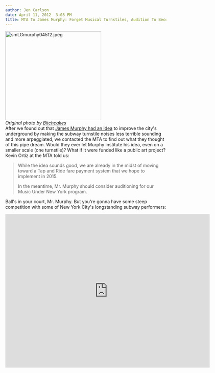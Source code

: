 ```yaml
---
author: Jen Carlson
date: April 11, 2012  3:08 PM
title: MTA To James Murphy: Forget Musical Turnstiles, Audition To Become A Subway Performer!
---
```


<p><span class="mt-enclosure mt-enclosure-image" style="display: inline;"> </span></p><div class="image-right" style=" width:300px; "> <img alt="smLGmurphy04512.jpeg" src="https://web.archive.org/web/20120411224814im_/http://gothamist.com/attachments/arts_jen/smLGmurphy04512.jpeg" width="300" height="278"> <br> <i>Original photo by <a href="https://web.archive.org/web/20120411224814/http://www.flickr.com/photos/bitchcakes/2740049626/">Bitchcakes</a></i></div> After we found out that <a href="https://web.archive.org/web/20120411224814/http://gothamist.com/2012/04/10/james_murphy_has_big_plans_for_nyc.php">James Murphy had an idea</a> to improve the city&apos;s underground by making the subway turnstile noises less terrible sounding and more arpeggiated, we contacted the MTA to find out what they thought of this pipe dream. Would they ever let Murphy institute his idea, even on a smaller scale (one turnstile)? What if it were funded like a public art project? Kevin Ortiz at the MTA told us: <p></p>

<blockquote>While the idea sounds good, we are already in the midst of moving toward a Tap and Ride fare payment system that we hope to implement in 2015.  

<p>In the meantime, Mr. Murphy should consider auditioning for our Music Under New York program.</p></blockquote> <p></p>

<p>Ball&apos;s in your court, Mr. Murphy. But you&apos;re gonna have some steep competition with some of New York City&apos;s longstanding subway performers:</p>

<p><iframe width="640" height="480" src="https://web.archive.org/web/20120411224814if_/http://www.youtube.com/embed/1eO61K5UuA8" frameborder="0" allowfullscreen></iframe></p>